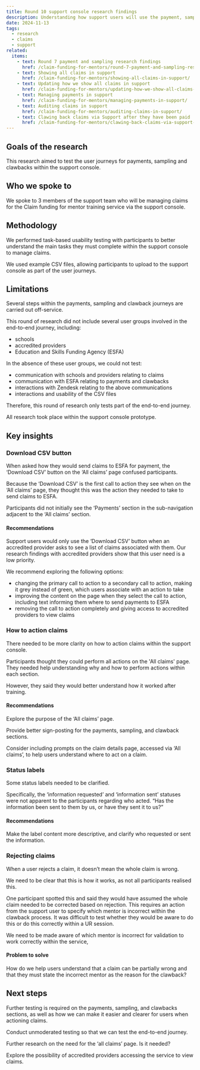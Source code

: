 ```yaml
---
title: Round 10 support console research findings
description: Understanding how support users will use the payment, sampling and clawback processes
date: 2024-11-13
tags:
  - research
  - claims
  - support
related:
  items:
    - text: Round 7 payment and sampling research findings
      href: /claim-funding-for-mentors/round-7-payment-and-sampling-research-findings/
    - text: Showing all claims in support
      href: /claim-funding-for-mentors/showing-all-claims-in-support/
    - text: Updating how we show all claims in support
      href: /claim-funding-for-mentors/updating-how-we-show-all-claims-in-support/
    - text: Managing payments in support
      href: /claim-funding-for-mentors/managing-payments-in-support/
    - text: Auditing claims in support
      href: /claim-funding-for-mentors/auditing-claims-in-support/
    - text: Clawing back claims via Support after they have been paid
      href: /claim-funding-for-mentors/clawing-back-claims-via-support-after-they-have-been-paid/
---
```


## Goals of the research

This research aimed to test the user journeys for payments, sampling and clawbacks within the support console.

## Who we spoke to

We spoke to 3 members of the support team who will be managing claims for the Claim funding for mentor training service via the support console.

## Methodology

We performed task-based usability testing with participants to better understand the main tasks they must complete within the support console to manage claims.

We used example CSV files, allowing participants to upload to the support console as part of the user journeys.

## Limitations

Several steps within the payments, sampling and clawback journeys are carried out off-service.

This round of research did not include several user groups involved in the end-to-end journey, including:

- schools
- accredited providers
- Education and Skills Funding Agency (ESFA)

In the absence of these user groups, we could not test:

- communication with schools and providers relating to claims
- communication with ESFA relating to payments and clawbacks
- interactions with Zendesk relating to the above communications
- interactions and usability of the CSV files

Therefore, this round of research only tests part of the end-to-end journey.

All research took place within the support console prototype.

## Key insights

### Download CSV button

When asked how they would send claims to ESFA for payment, the ‘Download CSV’ button on the ‘All claims’ page confused participants.

Because the ‘Download CSV’ is the first call to action they see when on the ‘All claims’ page, they thought this was the action they needed to take to send claims to ESFA.

Participants did not initially see the ‘Payments’ section in the sub-navigation adjacent to the ‘All claims’ section.

#### Recommendations

Support users would only use the ‘Download CSV’ button when an accredited provider asks to see a list of claims associated with them. Our research findings with accredited providers show that this user need is a low priority.

We recommend exploring the following options:

- changing the primary call to action to a secondary call to action, making it grey instead of green, which users associate with an action to take
- improving the content on the page when they select the call to action, including text informing them where to send payments to ESFA
- removing the call to action completely and giving access to accredited providers to view claims

### How to action claims

There needed to be more clarity on how to action claims within the support console.

Participants thought they could perform all actions on the 'All claims' page. They needed help understanding why and how to perform actions within each section.

However, they said they would better understand how it worked after training.

#### Recommendations

Explore the purpose of the ‘All claims’ page.

Provide better sign-posting for the payments, sampling, and clawback sections.

Consider including prompts on the claim details page, accessed via ‘All claims’, to help users understand where to act on a claim.

### Status labels

Some status labels needed to be clarified.

Specifically, the ‘information requested’ and ‘information sent’ statuses were not apparent to the participants regarding who acted. “Has the information been sent to them by us, or have they sent it to us?”

#### Recommendations

Make the label content more descriptive, and clarify who requested or sent the information.

### Rejecting claims

When a user rejects a claim, it doesn’t mean the whole claim is wrong.

We need to be clear that this is how it works, as not all participants realised this.

One participant spotted this and said they would have assumed the whole claim needed to be corrected based on rejection. This requires an action from the support user to specify which mentor is incorrect within the clawback process. It was difficult to test whether they would be aware to do this or do this correctly within a UR session.

We need to be made aware of which mentor is incorrect for validation to work correctly within the service,

#### Problem to solve

How do we help users understand that a claim can be partially wrong and that they must state the incorrect mentor as the reason for the clawback?

## Next steps

Further testing is required on the payments, sampling, and clawbacks sections, as well as how we can make it easier and clearer for users when actioning claims.

Conduct unmoderated testing so that we can test the end-to-end journey.

Further research on the need for the ‘all claims’ page. Is it needed?

Explore the possibility of accredited providers accessing the service to view claims.
